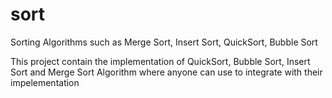# sort
Sorting Algorithms such as Merge Sort, Insert Sort, QuickSort, Bubble Sort

This project contain the implementation of QuickSort, Bubble Sort, Insert Sort and Merge Sort Algorithm where anyone can use to integrate with their impelementation
